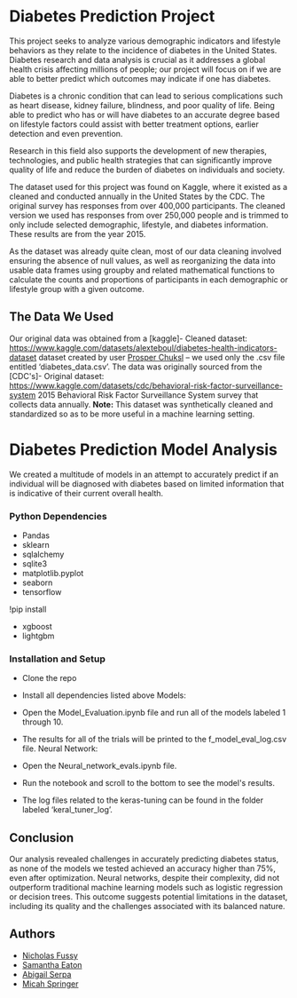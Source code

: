 # Diabetes Prediction Project

This project seeks to analyze various demographic indicators and lifestyle behaviors as they relate to the incidence of diabetes in the United States. Diabetes research and data analysis is crucial as it addresses a global health crisis affecting millions of people; our project will focus on if we are able to better predict which outcomes may indicate if one has diabetes. 

Diabetes is a chronic condition that can lead to serious complications such as heart disease, kidney failure, blindness, and poor quality of life. Being able to predict who has or will have diabetes to an accurate degree based on lifestyle factors could assist with better treatment options, earlier detection and even prevention. 

Research in this field also supports the development of new therapies, technologies, and public health strategies that can significantly improve quality of life and reduce the burden of diabetes on individuals and society.

The dataset used for this project was found on Kaggle, where it existed as a cleaned and                                                                                                                                                                         conducted annually in the United States by the CDC. The original survey has responses from over 400,000 participants. The cleaned version we used has responses from over 250,000 people and is trimmed to only include selected demographic, lifestyle, and diabetes information. These results are from the year 2015.

As the dataset was already quite clean, most of our data cleaning involved ensuring the absence of null values, as well as reorganizing the data into usable data frames using groupby and related mathematical functions to calculate the counts and proportions of participants in each demographic or lifestyle group with a given outcome.

## The Data We Used
                                                                                                                                                                                                     
Our original data was obtained from a [kaggle]- Cleaned dataset: https://www.kaggle.com/datasets/alexteboul/diabetes-health-indicators-dataset dataset created by user [Prosper Chuksl](https://www.kaggle.com/prosperchuks) – we used only the .csv file entitled ‘diabetes_data.csv’. 
The data was originally sourced from the [CDC's]- Original dataset: https://www.kaggle.com/datasets/cdc/behavioral-risk-factor-surveillance-system 2015 Behavioral Risk Factor Surveillance System survey that collects data annually. **Note:** This dataset was synthetically cleaned and standardized so as to be more useful in a machine learning setting.
                                                                                                                                                                                                                                                                                                                      
# Diabetes Prediction Model Analysis

We created a multitude of models in an attempt to accurately predict if an individual will be diagnosed with diabetes based on limited information that is indicative of their current overall health.

### Python Dependencies

* Pandas
* sklearn
* sqlalchemy
* sqlite3
* matplotlib.pyplot
* seaborn
* tensorflow

!pip install

* xgboost
* lightgbm


### Installation and Setup

* Clone the repo
* Install all dependencies listed above
Models:
* Open the Model_Evaluation.ipynb file and run all of the models labeled 1 through 10.
* The results for all of the trials will be printed to the f_model_eval_log.csv file.
Neural Network:
* Open the Neural_network_evals.ipynb file.

* Run the notebook and scroll to the bottom to see the model's results.
* The log files related to the keras-tuning can be found in the folder labeled ‘keral_tuner_log’.

## Conclusion
Our analysis revealed challenges in accurately predicting diabetes status, as none of the models we tested achieved an accuracy higher than 75%, even after optimization. Neural networks, despite their complexity, did not outperform traditional machine learning models such as logistic regression or decision trees. This outcome suggests potential limitations in the dataset, including its quality and the challenges associated with its balanced nature.

## Authors

* [Nicholas Fussy](https://github.com/nfussy)
* [Samantha Eaton](https://github.com/SamEaton20)
* [Abigail Serpa](https://github.com/AbigailSerpa)
* [Micah Springer](https://github.com/micah-11101)




